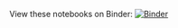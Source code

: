 View these notebooks on Binder:
[![Binder](https://mybinder.org/badge.svg)](https://mybinder.org/v2/gh/alessandro-giusti/teaching-notebooks/master)
